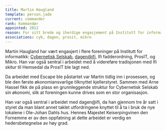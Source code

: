 ```yaml
---
title: Martin Haugland
template: person.jade
current: commander
rank: Kommandør
appointed: 2012
reason: For sitt brede og iherdige engasjement på Institutt for informatikk tildeles Martin Haugland graden Kommandør av Hennes Majestet Keiserpingvinen den Fornemmes orden.
associations: cyb, dagen, prosit, mikro
---
```


Martin Haugland har vært engasjert i flere foreninger på Institutt for informatikk: [Cybernetisk Selskab](http://cyb.no/), [dagen@ifi](http://dagen.at.ifi.uio.no/), Ifi fadderordning, ProsIT, og Mikro. Han var også sentral i arbeidet med å videreføre tradisjonen med Ifi skitur til Hemsedal da ProsIT ble lagt ned.

Da arbeidet med Escape ble påstartet var Martin tidlig inn i prosessen, og ble den første økonomiansvarlige tilknyttet kjellerstyret. Sammen med Arne Hassel fikk de på plass en grunnleggende struktur for Cybernetisk Selskab sin økonomi, slik at foreningen kunne drives som en stor organisasjon.

Han var også sentral i arbeidet med dagen@ifi, da han gjennom tre år satt i styret da man blant annet taklet utfordringene knyttet til å ta i bruk de nye lokalene i Ole-Johan Dahls hus. Hennes Majestet Keiserpingvinen den Fornemme er av den oppfatning at dette arbeidet er verdig en hedersbetegnelse av høy grad.
